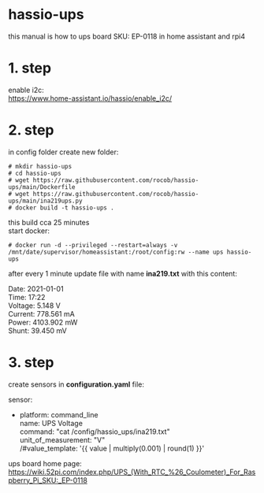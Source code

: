 # hassio-ups
this manual is how to ups board SKU: EP-0118 in home assistant and rpi4

# 1. step
enable i2c:<br>
https://www.home-assistant.io/hassio/enable_i2c/

# 2. step
in config folder create new folder:

```# mkdir hassio-ups```<br>
```# cd hassio-ups```<br>
```# wget https://raw.githubusercontent.com/rocob/hassio-ups/main/Dockerfile```<br>
```# wget https://raw.githubusercontent.com/rocob/hassio-ups/main/ina219ups.py```<br>
```# docker build -t hassio-ups .```<br>

this build cca 25 minutes<br>
start docker:

```# docker run -d --privileged --restart=always -v /mnt/date/supervisor/homeassistant:/root/config:rw --name ups hassio-ups```<br>

after every 1 minute update file with name **ina219.txt** with this content:

Date: 2021-01-01<br>
Time: 17:22<br>
Voltage: 5.148 V<br>
Current: 778.561 mA<br>
Power: 4103.902 mW<br>
Shunt: 39.450 mV<br>

# 3. step
create sensors in **configuration.yaml** file:

sensor:<br>
  - platform: command_line<br>
    name: UPS Voltage<br>
    command: "cat /config/hassio_ups/ina219.txt"<br>
    unit_of_measurement: "V"<br>
    /#value_template: '{{ value | multiply(0.001) | round(1) }}'<br>


ups board home page:<br>
https://wiki.52pi.com/index.php/UPS_(With_RTC_%26_Coulometer)_For_Raspberry_Pi_SKU:_EP-0118

